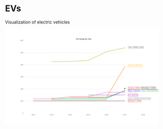 # EVs
Visualization of electric vehicles

![alt text](https://github.com/numanyilmaz/EVs/blob/master/EVs.png?raw=true)
